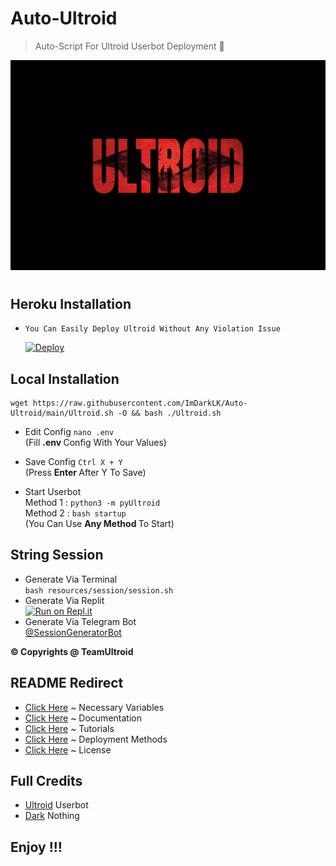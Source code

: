 # Auto-Ultroid
> Auto-Script For Ultroid Userbot Deployment 🖤

<p align="center">
  <img src="./Dark/ULTROID.png" alt="TeamUltroid Logo">
</p>
<h1 align="center">

## Heroku Installation 

* ``` You Can Easily Deploy Ultroid Without Any Violation Issue ``` 

  [![Deploy](https://www.herokucdn.com/deploy/button.svg)](https://deploy.ultroid.tech)

## Local Installation 

```
wget https://raw.githubusercontent.com/ImDarkLK/Auto-Ultroid/main/Ultroid.sh -O && bash ./Ultroid.sh
``` 

* Edit Config ``` nano .env ``` <br>
(Fill <b> .env </b> Config With Your Values)

* Save Config ``` Ctrl X + Y ``` <br>
(Press <b> Enter </b> After Y To Save)

* Start Userbot <br>
Method 1 : ``` python3 -m pyUltroid ``` <br>
Method 2 : ``` bash startup ``` <br>
(You Can Use <b> Any Method </b> To Start)

## String Session 

* Generate Via Terminal <br> ``` bash resources/session/session.sh ``` 
* Generate Via Replit <br> [![Run on Repl.it](https://replit.com/badge/github/TeamUltroid/Ultroid)](https://replit.com/@TeamUltroid/UltroidStringSession)
* Generate Via Telegram Bot <br> [@SessionGeneratorBot](https://t.me/SessionGeneratorBot)

<b> © Copyrights @ TeamUltroid </b>

## README Redirect

* [Click Here](https://github.com/TeamUltroid/Ultroid/blob/main/README.md#Necessary-Variables) ~ Necessary Variables <br>
* [Click Here](https://github.com/TeamUltroid/Ultroid/blob/main/README.md#documentation) ~ Documentation <br>
* [Click Here](https://github.com/TeamUltroid/Ultroid/blob/main/README.md#tutorial) ~ Tutorials
* [Click Here](https://github.com/TeamUltroid/Ultroid/blob/main/README.md#deploy-locally) ~ Deployment Methods <br>
* [Click Here](https://github.com/TeamUltroid/Ultroid/blob/main/README.md#license) ~ License


## Full Credits

* [Ultroid](https://github.com/TeamUltroid/Ultroid/blob/main/README.md#credits) Userbot
* [Dark](https://github.com/ImDarkLK) Nothing

## Enjoy !!!
